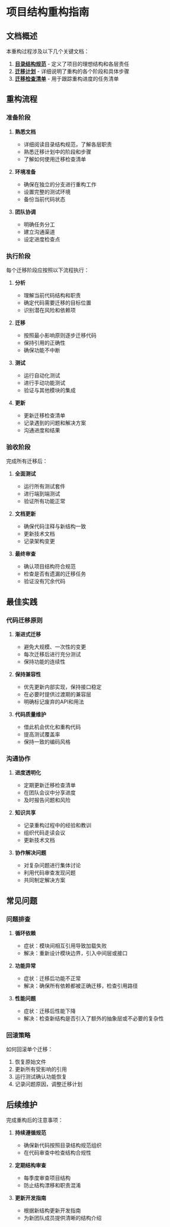 # 项目结构重构指南

## 文档概述

本重构过程涉及以下几个关键文档：

1. [**目录结构规范**](./directory-structure.md) - 定义了项目的理想结构和各层责任
2. [**迁移计划**](./migration-plan.md) - 详细说明了重构的各个阶段和具体步骤
3. [**迁移检查清单**](./migration-checklist.md) - 用于跟踪重构进度的任务清单

## 重构流程

### 准备阶段

1. **熟悉文档**
   - 详细阅读目录结构规范，了解各层职责
   - 熟悉迁移计划中的阶段和步骤
   - 了解如何使用迁移检查清单

2. **环境准备**
   - 确保在独立的分支进行重构工作
   - 设置完整的测试环境
   - 备份当前代码状态

3. **团队协调**
   - 明确任务分工
   - 建立沟通渠道
   - 设定进度检查点

### 执行阶段

每个迁移阶段应按照以下流程执行：

1. **分析**
   - 理解当前代码结构和职责
   - 确定代码需要迁移的目标位置
   - 识别潜在风险和依赖项

2. **迁移**
   - 按照最小影响原则逐步迁移代码
   - 保持引用的正确性
   - 确保功能不中断

3. **测试**
   - 运行自动化测试
   - 进行手动功能测试
   - 验证与其他模块的集成

4. **更新**
   - 更新迁移检查清单
   - 记录遇到的问题和解决方案
   - 沟通进度和结果

### 验收阶段

完成所有迁移后：

1. **全面测试**
   - 运行所有测试套件
   - 进行端到端测试
   - 验证所有功能正常

2. **文档更新**
   - 确保代码注释与新结构一致
   - 更新技术文档
   - 记录架构变更

3. **最终审查**
   - 确认项目结构符合规范
   - 检查是否有遗漏的迁移任务
   - 验证没有冗余代码

## 最佳实践

### 代码迁移原则

1. **渐进式迁移**
   - 避免大规模、一次性的变更
   - 每次迁移后进行充分测试
   - 保持功能的连续性

2. **保持兼容性**
   - 优先更新内部实现，保持接口稳定
   - 在必要时提供过渡期的兼容层
   - 明确标记废弃的API和用法

3. **代码质量维护**
   - 借此机会优化和重构代码
   - 提高测试覆盖率
   - 保持一致的编码风格

### 沟通协作

1. **进度透明化**
   - 定期更新迁移检查清单
   - 在团队会议中分享进度
   - 及时报告问题和风险

2. **知识共享**
   - 记录重构过程中的经验和教训
   - 组织代码走读会议
   - 更新技术文档

3. **协作解决问题**
   - 对复杂问题进行集体讨论
   - 利用代码审查发现问题
   - 共同制定解决方案

## 常见问题

### 问题排查

1. **循环依赖**
   - 症状：模块间相互引用导致加载失败
   - 解决：重新设计模块边界，引入中间层或接口

2. **功能异常**
   - 症状：迁移后功能不正常
   - 解决：确保所有依赖都被正确迁移，检查引用路径

3. **性能问题**
   - 症状：迁移后性能下降
   - 解决：检查新结构是否引入了额外的抽象层或不必要的复杂性

### 回滚策略

如何回滚单个迁移：

1. 恢复原始文件
2. 更新所有受影响的引用
3. 运行测试确认功能恢复
4. 记录问题原因，调整迁移计划

## 后续维护

完成重构后的注意事项：

1. **持续遵循规范**
   - 确保新代码按照目录结构规范组织
   - 在代码审查中检查结构合规性

2. **定期结构审查**
   - 每季度审查项目结构
   - 防止结构漂移和职责混淆

3. **更新开发指南**
   - 根据新结构更新开发指南
   - 为新团队成员提供清晰的结构介绍 
